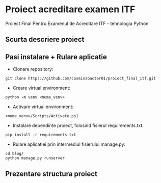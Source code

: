 # Proiect acreditare examen ITF
Proiect Final Pentru Examenul de Acreditare ITF - tehnologia Python

## Scurta descriere proiect

## Pasi instalare + Rulare aplicatie
- Clonare repository:
```shell
git clone https://github.com/cosminabacter01/proiect_final_itf.git
```
- Creare virtual environment:
```shell
python -m venv <nume_venv>
```

- Activare virtual environment:
```shell
<nume_venv>/Scripts/Activate.ps1
```

- Instalare dependinte proiect, folosind fisierul requirements.txt:
```shell
pip install -r requirements.txt
```

- Rulare aplicatiei prin intermediul fisierului manage.py:
```shell
cd blog/
python manage.py runserver
```

## Prezentare structura proiect
